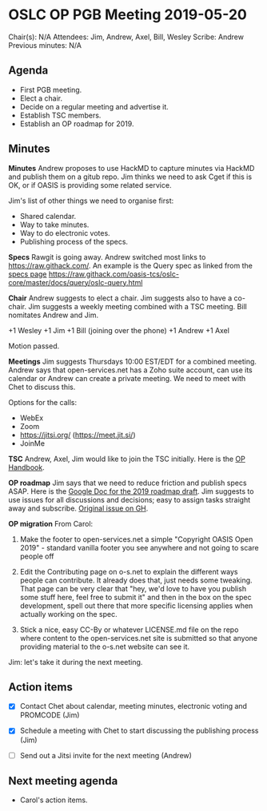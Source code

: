 # OSLC OP PGB Meeting 2019-05-20

Chair(s): N/A
Attendees: Jim, Andrew, Axel, Bill, Wesley
Scribe: Andrew
Previous minutes: N/A

## Agenda

* First PGB meeting.
* Elect a chair.
* Decide on a regular meeting and advertise it.
* Establish TSC members.
* Establish an OP roadmap for 2019.

## Minutes

**Minutes** Andrew proposes to use HackMD to capture minutes via HackMD and publish them on a gitub repo. Jim thinks we need to ask Cget if this is OK, or if OASIS is providing some related service.

Jim's list of other things we need to organise first:

- Shared calendar.
- Way to take minutes.
- Way to do electronic votes.
- Publishing process of the specs.

**Specs** Rawgit is going away. Andrew switched most links to https://raw.githack.com/. An example is the Query spec as linked from the [specs page](https://open-services.net/specifications/) https://raw.githack.com/oasis-tcs/oslc-core/master/docs/query/oslc-query.html

**Chair** Andrew suggests to elect a chair. Jim suggests also to have a co-chair. Jim suggests a weekly meeting combined with a TSC meeting. Bill nomitates Andrew and Jim.

+1 Wesley
+1 Jim
+1 Bill (joining over the phone)
+1 Andrew
+1 Axel

Motion passed.

**Meetings** Jim suggests Thursdays 10:00 EST/EDT for a combined meeting. Andrew says that open-services.net has a Zoho suite account, can use its calendar or Andrew can create a private meeting. We need to meet with Chet to discuss this.

Options for the calls:

- WebEx
- Zoom
- https://jitsi.org/ (https://meet.jit.si/)
- JoinMe

**TSC** Andrew, Axel, Jim would like to join the TSC initially. Here is the [OP Handbook](https://www.oasis-open.org/oasis-open-projects-handbook).

**OP roadmap** Jim says that we need to reduce friction and publish specs ASAP. Here is the [Google Doc for the 2019 roadmap draft](https://docs.google.com/document/d/1PGyFsL5Yy76_dZtdPITtKnX-7TL-1ZvfDvbL1qtetkU/edit?usp=sharing). Jim suggests to use issues for all discussions and decisions; easy to assign tasks straight away and subscribe. [Original issue on GH](https://github.com/oslc-op/oslc-specs/issues/26).

**OP migration** From Carol:

1) Make the footer to open-services.net a simple "Copyright OASIS Open 2019" - standard vanilla footer you see anywhere and not going to scare people off

2) Edit the Contributing page on o-s.net  to explain the different ways people can contribute. It already does that, just needs some tweaking. That page can be very clear that "hey, we'd love to have you publish some stuff here, feel free to submit it" and then in the box on the spec development, spell out there that more specific licensing applies when actually working on the spec.

3) Stick a nice, easy CC-By or whatever LICENSE.md file on the repo where content to the open-services.net site is submitted so that anyone providing material to the o-s.net website can see it.

Jim: let's take it during the next meeting.

## Action items

- [x] Contact Chet about calendar, meeting minutes, electronic voting and PROMCODE (Jim)

- [x] Schedule a meeting with Chet to start discussing the publishing process (Jim)

- [ ] Send out a Jitsi invite for the next meeting (Andrew)

## Next meeting agenda

- Carol's action items.
